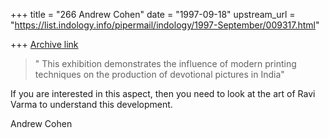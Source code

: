 +++
title = "266 Andrew Cohen"
date = "1997-09-18"
upstream_url = "https://list.indology.info/pipermail/indology/1997-September/009317.html"

+++
[Archive link](https://list.indology.info/pipermail/indology/1997-September/009317.html)

>" This exhibition demonstrates the influence of modern printing
> techniques on the production of devotional pictures in India"

If you are interested in this aspect, then you need to look at the
art of Ravi Varma to understand this development.

Andrew Cohen




